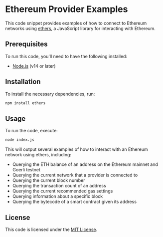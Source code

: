 

# Ethereum Provider Examples

This code snippet provides examples of how to connect to Ethereum networks using [ethers](https://docs.ethers.io/v5/), a JavaScript library for interacting with Ethereum.

## Prerequisites

To run this code, you'll need to have the following installed:

- [Node.js](https://nodejs.org/en/) (v14 or later)

## Installation

To install the necessary dependencies, run:

```sh
npm install ethers
```

## Usage

To run the code, execute:

```sh
node index.js
```

This will output several examples of how to interact with an Ethereum network using ethers, including:

- Querying the ETH balance of an address on the Ethereum mainnet and Goerli testnet
- Querying the current network that a provider is connected to
- Querying the current block number
- Querying the transaction count of an address
- Querying the current recommended gas settings
- Querying information about a specific block
- Querying the bytecode of a smart contract given its address

## License

This code is licensed under the [MIT License](LICENSE).
